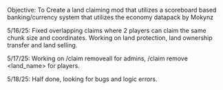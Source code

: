 Objective: To Create a land claiming mod that utilizes a scoreboard based banking/currency system that utilizes the economy datapack by Mokynz

5/16/25: Fixed overlapping claims where 2 players can claim the same chunk size and coordinates. 
Working on land protection, land ownership transfer and land selling. 

5/17/25: Working on /claim removeall <player> for admins, /claim remove <land_name> for players.

5/18/25: Half done, looking for bugs and logic errors. 
